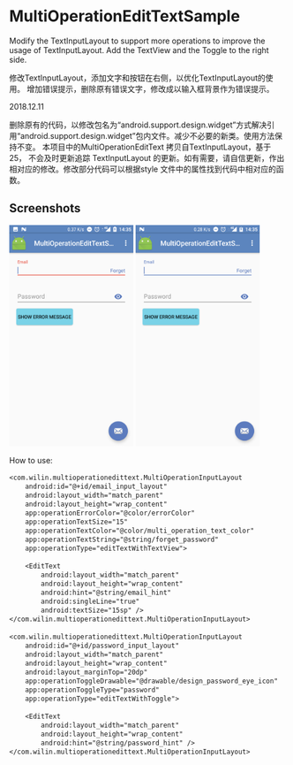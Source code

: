 # MultiOperationEditTextSample

Modify the TextInputLayout to support more operations to improve the usage of TextInputLayout.
Add the TextView and the Toggle to the right side.

修改TextInputLayout，添加文字和按钮在右侧，以优化TextInputLayout的使用。
增加错误提示，删除原有错误文字，修改成以输入框背景作为错误提示。

2018.12.11

删除原有的代码，以修改包名为“android.support.design.widget”方式解决引用“android.support.design.widget”包内文件。减少不必要的新类。使用方法保持不变。
本项目中的MultiOperationEditText 拷贝自TextInputLayout，基于25， 不会及时更新追踪 TextInputLayout 的更新。如有需要，请自信更新，作出相对应的修改。修改部分代码可以根据style 文件中的属性找到代码中相对应的函数。

Screenshots
-------------

<img src="screenshot/show_error.png"  height="400" alt="Screenshot"/> 

<img src="screenshot/show_normal.png"  height="400" alt="Screenshot"/> 

How to use: 

    <com.wilin.multioperationedittext.MultiOperationInputLayout
        android:id="@+id/email_input_layout"
        android:layout_width="match_parent"
        android:layout_height="wrap_content"
        app:operationErrorColor="@color/errorColor"
        app:operationTextSize="15"
        app:operationTextColor="@color/multi_operation_text_color"
        app:operationTextString="@string/forget_password"
        app:operationType="editTextWithTextView">

        <EditText
            android:layout_width="match_parent"
            android:layout_height="wrap_content"
            android:hint="@string/email_hint"
            android:singleLine="true"
            android:textSize="15sp" />
    </com.wilin.multioperationedittext.MultiOperationInputLayout>
    
    <com.wilin.multioperationedittext.MultiOperationInputLayout
        android:id="@+id/password_input_layout"
        android:layout_width="match_parent"
        android:layout_height="wrap_content"
        android:layout_marginTop="20dp"
        app:operationToggleDrawable="@drawable/design_password_eye_icon"
        app:operationToggleType="password"
        app:operationType="editTextWithToggle">

        <EditText
            android:layout_width="match_parent"
            android:layout_height="wrap_content"
            android:hint="@string/password_hint" />
    </com.wilin.multioperationedittext.MultiOperationInputLayout>
